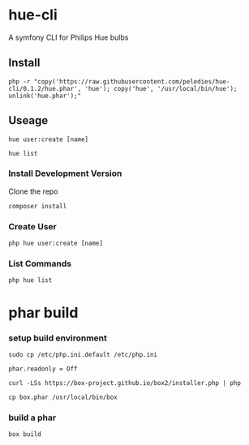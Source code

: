 # hue-cli
A symfony CLI for Philips Hue bulbs


## Install
```
php -r "copy('https://raw.githubusercontent.com/peledies/hue-cli/0.1.2/hue.phar', 'hue'); copy('hue', '/usr/local/bin/hue'); unlink('hue.phar');"
```

## Useage
```
hue user:create [name]

hue list
```




### Install Development Version

Clone the repo
```
composer install
```

### Create User
```
php hue user:create [name]
```

### List Commands
```
php hue list
```

# phar build
### setup build environment
```
sudo cp /etc/php.ini.default /etc/php.ini

phar.readonly = Off

curl -LSs https://box-project.github.io/box2/installer.php | php

cp box.phar /usr/local/bin/box
```

### build a phar
```
box build
```